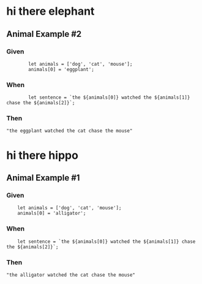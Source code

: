 # hi there elephant

## Animal Example #2

### Given

```
        let animals = ['dog', 'cat', 'mouse'];
        animals[0] = 'eggplant';
```

### When

```
        let sentence = `the ${animals[0]} watched the ${animals[1]} chase the ${animals[2]}`;
```

### Then

```
"the eggplant watched the cat chase the mouse"
```



# hi there hippo

## Animal Example #1

### Given

```
    let animals = ['dog', 'cat', 'mouse'];
    animals[0] = 'alligator';
```

### When

```
    let sentence = `the ${animals[0]} watched the ${animals[1]} chase the ${animals[2]}`;
```

### Then

```
"the alligator watched the cat chase the mouse"
```


